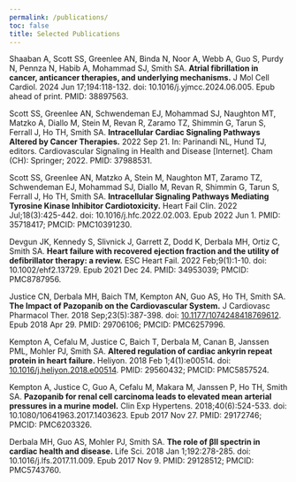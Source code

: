 ```yaml
---
permalink: /publications/
toc: false
title: Selected Publications
---
```

Shaaban A, Scott SS, Greenlee AN, Binda N, Noor A, Webb A, Guo S, Purdy N, Pennza N, Habib A, Mohammad SJ, Smith SA. **Atrial fibrillation in cancer, anticancer therapies, and underlying mechanisms.** J Mol Cell Cardiol. 2024 Jun 17;194:118-132. doi: 10.1016/j.yjmcc.2024.06.005. Epub ahead of print. PMID: 38897563.

Scott SS, Greenlee AN, Schwendeman EJ, Mohammad SJ, Naughton MT, Matzko A, Diallo M, Stein M, Revan R, Zaramo TZ, Shimmin G, Tarun S, Ferrall J, Ho TH, Smith SA. **Intracellular Cardiac Signaling Pathways Altered by Cancer Therapies.** 2022 Sep 21. In: Parinandi NL, Hund TJ, editors. Cardiovascular Signaling in Health and Disease [Internet]. Cham (CH): Springer; 2022. PMID: 37988531.

Scott SS, Greenlee AN, Matzko A, Stein M, Naughton MT, Zaramo TZ, Schwendeman EJ, Mohammad SJ, Diallo M, Revan R, Shimmin G, Tarun S, Ferrall J, Ho TH, Smith SA. **Intracellular Signaling Pathways Mediating Tyrosine Kinase Inhibitor Cardiotoxicity.** Heart Fail Clin. 2022 Jul;18(3):425-442. doi: 10.1016/j.hfc.2022.02.003. Epub 2022 Jun 1. PMID: 35718417; PMCID: PMC10391230.

Devgun JK, Kennedy S, Slivnick J, Garrett Z, Dodd K, Derbala MH, Ortiz C, Smith SA. **Heart failure with recovered ejection fraction and the utility of defibrillator therapy: a review.** ESC Heart Fail. 2022 Feb;9(1):1-10. doi: 10.1002/ehf2.13729. Epub 2021 Dec 24. PMID: 34953039; PMCID: PMC8787956.

Justice CN, Derbala MH, Baich TM, Kempton AN, Guo AS, Ho TH, Smith SA. **The Impact of Pazopanib on the Cardiovascular System.** J Cardiovasc Pharmacol Ther. 2018 Sep;23(5):387-398. doi: [10.1177/1074248418769612](https://doi.org/10.1177/1074248418769612). Epub 2018 Apr 29. PMID: 29706106; PMCID: PMC6257996.

Kempton A, Cefalu M, Justice C, Baich T, Derbala M, Canan B, Janssen PML, Mohler PJ, Smith SA. **Altered regulation of cardiac ankyrin repeat protein in heart failure.** Heliyon. 2018 Feb 1;4(1):e00514. doi: [10.1016/j.heliyon.2018.e00514](https://doi.org/10.1016/j.heliyon.2018.e00514). PMID: 29560432; PMCID: PMC5857524.

Kempton A, Justice C, Guo A, Cefalu M, Makara M, Janssen P, Ho TH, Smith SA. **Pazopanib for renal cell carcinoma leads to elevated mean arterial pressures in a murine model.** Clin Exp Hypertens. 2018;40(6):524-533. doi: 10.1080/10641963.2017.1403623. Epub 2017 Nov 27. PMID: 29172746; PMCID: PMC6203326.

Derbala MH, Guo AS, Mohler PJ, Smith SA. **The role of βII spectrin in cardiac health and disease.** Life Sci. 2018 Jan 1;192:278-285. doi: 10.1016/j.lfs.2017.11.009. Epub 2017 Nov 9. PMID: 29128512; PMCID: PMC5743760.